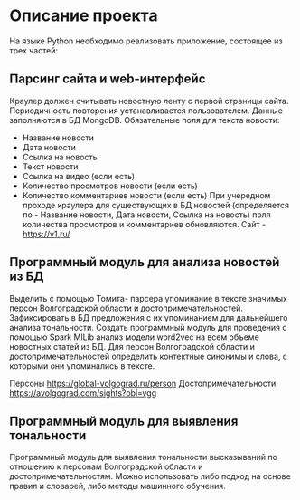 # Описание проекта
На языке Python необходимо реализовать приложение, состоящее из трех частей:
## Парсинг сайта и web-интерфейс
Краулер должен считывать новостную ленту с первой страницы сайта. Периодичность повторения устанавливается пользователем. Данные заполняются в БД MongoDB. Обязательные поля для текста новости:
* Название новости
* Дата новости
* Ссылка на новость
* Текст новости
* Ссылка на видео (если есть)
* Количество просмотров новости (если есть)
* Количество комментариев новости (если есть)
При учередном проходе краулера для существующих в БД новостей (определяется по - Название новости, Дата новости, Ссылка на новость) поля количества просмотров и комментариев обновляются.
Сайт - https://v1.ru/
## Программный модуль для анализа новостей из БД
Выделить с помощью Томита- парсера упоминание в тексте значимых персон Волгоградской области и достопримечательностей. Зафиксировать в БД предложения с их упоминанием для дальнейшего анализа тональности. Создать программный модуль для проведения с помощью Spark MlLib анализ модели word2vec на всем объеме новостных статей из БД. Для персон Волгоградской области и достопримечательностей определить контектные синонимы и слова, с которыми они упоминались в тексте.

Персоны https://global-volgograd.ru/person
Достопримечательности https://avolgograd.com/sights?obl=vgg
## Программный модуль для выявления тональности
Программный модуль для выявления тональности высказываний по отношению к персонам Волгоградской области и достопримечательностям. 
Можно использовать либо подход на основе правил и словарей, либо методы машинного обучения.

